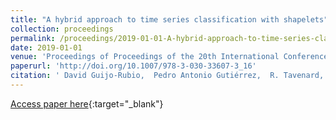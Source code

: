 ```yaml
---
title: "A hybrid approach to time series classification with shapelets"
collection: proceedings
permalink: /proceedings/2019-01-01-A-hybrid-approach-to-time-series-classification-with-shapelets
date: 2019-01-01
venue: 'Proceedings of Proceedings of the 20th International Conference on Intelligent Data Engineering and Automated Learning (IDEAL2019)'
paperurl: 'http://doi.org/10.1007/978-3-030-33607-3_16'
citation: ' David Guijo-Rubio,  Pedro Antonio Gutiérrez,  R. Tavenard,  Anthony Bagnall, &quot;A hybrid approach to time series classification with shapelets.&quot; Proceedings of Proceedings of the 20th International Conference on Intelligent Data Engineering and Automated Learning (IDEAL2019), Vol.11871, 2019, Manchester, UK, pp.137-144.'
---
```

[Access paper here](http://doi.org/10.1007/978-3-030-33607-3_16){:target="_blank"}

